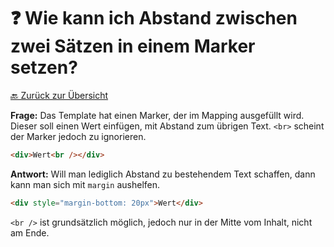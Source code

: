 # ❓ Wie kann ich Abstand zwischen zwei Sätzen in einem Marker setzen?

[🔙 Zurück zur Übersicht](_toc.md)

**Frage:**
Das Template hat einen Marker, der im Mapping ausgefüllt wird. Dieser soll einen Wert einfügen, mit Abstand zum übrigen Text. `<br>` scheint der Marker jedoch zu ignorieren.

```html
<div>Wert<br /></div>
```

**Antwort:**
Will man lediglich Abstand zu bestehendem Text schaffen, dann kann man sich mit `margin` aushelfen.

```html
<div style="margin-bottom: 20px">Wert</div>
```

`<br />` ist grundsätzlich möglich, jedoch nur in der Mitte vom Inhalt, nicht am Ende.
